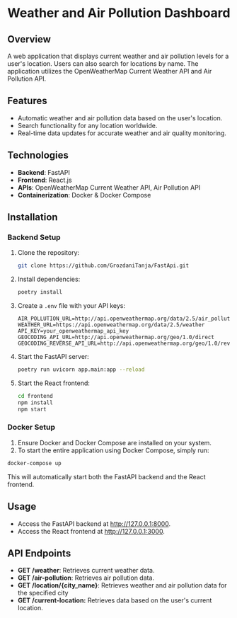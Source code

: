 # Weather and Air Pollution Dashboard

## Overview

A web application that displays current weather and air pollution levels for a user's location. Users can also search for locations by name. The application utilizes the OpenWeatherMap Current Weather API and Air Pollution API.

## Features

- Automatic weather and air pollution data based on the user's location.
- Search functionality for any location worldwide.
- Real-time data updates for accurate weather and air quality monitoring.

## Technologies

- **Backend**: FastAPI
- **Frontend**: React.js
- **APIs**: OpenWeatherMap Current Weather API, Air Pollution API
- **Containerization**: Docker & Docker Compose

## Installation

### Backend Setup

1. Clone the repository:

   ```bash
   git clone https://github.com/GrozdaniTanja/FastApi.git
   ```

2. Install dependencies:

   ```bash
   poetry install
   ```

3. Create a `.env` file with your API keys:

   ```env
   AIR_POLLUTION_URL=http://api.openweathermap.org/data/2.5/air_pollution
   WEATHER_URL=https://api.openweathermap.org/data/2.5/weather
   API_KEY=your_openweathermap_api_key
   GEOCODING_API_URL=http://api.openweathermap.org/geo/1.0/direct
   GEOCODING_REVERSE_API_URL=http://api.openweathermap.org/geo/1.0/reverse

   ```

4. Start the FastAPI server:
   ```bash
   poetry run uvicorn app.main:app --reload
   ```

5. Start the React frontend:
   ```bash
   cd frontend
   npm install
   npm start

   ```
### Docker Setup

   1. Ensure Docker and Docker Compose are installed on your system.
   2. To start the entire application using Docker Compose, simply run:

   ```bash
   docker-compose up
   ```
This will automatically start both the FastAPI backend and the React frontend.

## Usage

- Access the FastAPI backend at http://127.0.0.1:8000.
- Access the React frontend at http://127.0.0.1:3000.

## API Endpoints

- **GET /weather**: Retrieves current weather data.
- **GET /air-pollution**: Retrieves air pollution data.
- **GET /location/{city_name}**: Retrieves weather and air pollution data for the specified city
- **GET /current-location:** Retrieves data based on the user's current location.

